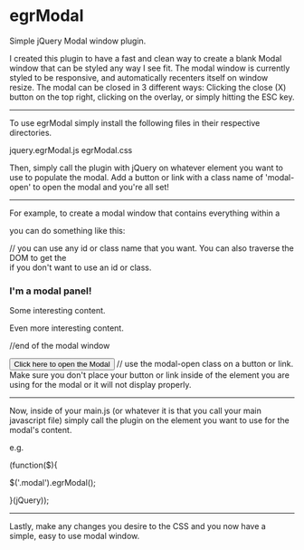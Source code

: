 egrModal
========

Simple jQuery Modal window plugin.

I created this plugin to have a fast and clean way to create a blank Modal window that can be styled any way I see fit.
The modal window is currently styled to be responsive, and automatically recenters itself on window resize. The modal can be closed in 3 different ways: Clicking the close (X) button on the top right, clicking on the overlay, or simply hitting the ESC key.

******************************************************

To use egrModal simply install the following files in their respective directories.

jquery.egrModal.js
egrModal.css

Then, simply call the plugin with jQuery on whatever element you want to use to populate the modal. Add a button or link with a class name of 'modal-open' to open the modal and you're all set!

********************************************************

For example, to create a modal window that contains everything within a <div> you can do something like this:

<div class="modal"> // you can use any id or class name that you want. You can also traverse the DOM to get the <div> if you don't want to use an id or class.

  <h3>I'm a modal panel!</h3>
  <p>Some interesting content.</p>
  <p>Even more interesting content.</p>
</div> //end of the modal window

<button class="modal-open">Click here to open the Modal</button> // use the modal-open class on a button or link. Make sure you don't place your button or link inside of the element you are using for the modal or it will not display properly.

*********************************************************

Now, inside of your main.js (or whatever it is that you call your main javascript file) simply call the plugin on the element you want to use for the modal's content.

e.g.

(function($){

  $('.modal').egrModal();

}(jQuery));

**********************************************************

Lastly, make any changes you desire to the CSS and you now have a simple, easy to use modal window.

